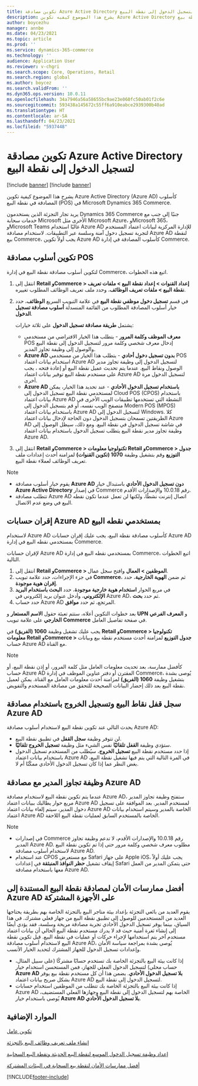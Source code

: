 ```yaml
---
title: تكوين مصادقة Azure Active Directory لتسجيل الدخول إلى نقطة البيع
description: يشرح هذا الموضوع كيفيه تكوين Azure Active Directory كأسلوب المصادقة في نقطة بيع Microsoft Dynamics 365 Commerce.
author: boycezhu
manager: annbe
ms.date: 04/23/2021
ms.topic: article
ms.prod: ''
ms.service: dynamics-365-commerce
ms.technology: ''
audience: Application User
ms.reviewer: v-chgri
ms.search.scope: Core, Operations, Retail
ms.search.region: global
ms.author: boycez
ms.search.validFrom: ''
ms.dyn365.ops.version: 10.0.11
ms.openlocfilehash: 34a7946a56a58655bc9ae23e060fc50ab01f2c6e
ms.sourcegitcommit: 593438a145672c55ff6a910eabce2939300b40ad
ms.translationtype: HT
ms.contentlocale: ar-SA
ms.lasthandoff: 04/23/2021
ms.locfileid: "5937448"
---
```

# <a name="configure-azure-active-directory-authentication-for-pos-sign-in"></a>تكوين مصادقة Azure Active Directory لتسجيل الدخول إلى نقطة البيع

[!include [banner](includes/banner.md)]
[!include [banner](includes/preview-banner.md)]

يشرح هذا الموضوع كيفية تكوين Azure Active Directory (Azure AD) كأسلوب المصادقة في نقطة البيع (POS) في Microsoft Dynamics 365 Commerce.

يريد تجار التجزئة الذين يستخدمون Dynamics 365 Commerce جنبًا إلى جنب مع خدمات سحابة Microsoft الأخرى مثل Microsoft Azure، وMicrosoft 365، وMicrosoft Teams غالبًا استخدام Azure AD للإدارة المركزية لبيانات اعتماد المستخدم لتجربة تسجيل دخول آمنة وسلسة عبر التطبيقات. لاستخدام مصادقة Azure AD لنقطة بيع Commerce، يجب أولاً تكوين Azure AD كأسلوب المصادقة في إدارة Commerce.

## <a name="configure-pos-authentication-method"></a>تكوين أسلوب مصادقة POS

لتكوين أسلوب مصادقة نقطة البيع في إدارة Commerce، اتبع هذه الخطوات.
    
1. انتقل إلى **Retail وCommerce \> إعداد القنوات \> إعداد نقطة البيع \> ملفات تعريف نقطة البيع \> ملفات تعريف الوظائف**، وحدد ملف تعريف الوظائف المطلوب تغييره.
1. في قسم **تسجيل دخول موظفي نقطة البيع** في علامة التبويب السريع **الوظائف**، حدد خيار أسلوب المصادقة المطلوب من القائمة المنسدلة **أسلوب مصادقة تسجيل الدخول**.

    يشتمل **طريقة مصادقة تسجيل الدخول** على ثلاثة خيارات:
    
    - **معرف الموظف وكلمة المرور** - يتطلب هذا الخيار الافتراضي من مستخدمي POS إدخال معرف شخصي وكلمة مرور لتسجيل الدخول إلى نقطة البيع والوصول إلى وظيفة تجاوز المدير.
    - **Azure AD بدون تسجيل دخول أحادي** - يتطلب هذا الخيار من مستخدمي POS استخدام بيانات اعتماد Azure AD لتسجيل الدخول إلى وظيفة تجاوز مدير الوصول ونقاط البيع. عندما يتم تحديث عميل نقطة البيع أو إعادة فتحه ، يجب على مستخدم نقطة البيع توفير بيانات اعتماد Azure AD لتسجيل الدخول مرة أخرى.
    - **Azure AD باستخدام تسجيل الدخول الأحادي** - عند تحديد هذا الخيار، يمكن لمستخدمي نقطة البيع تسجيل الدخول إلى Cloud POS (CPOS) باستخدام بيانات اعتماد Azure AD النشطة التي تستخدمها تطبيقات الويب الأخرى في متصفح الويب نفسه، أو قم بتسجيل الدخول إلى Modern POS (MPOS) باستخدام بيانات اعتماد Azure AD لتسجيل الدخول إلى Windows. كلا الطريقتين تسمحان بتسجيل الدخول دون الحاجة لإدخال بيانات اعتماد Azure AD في شاشة تسجيل الدخول في نقطة البيع. ومع ذلك، سيظل الوصول إلى وظيفة تجاوز مدير نقطة البيع يتطلب تسجيل الدخول باستخدام بيانات اعتماد Azure AD.

1. انتقل إلى **Retail وCommerce > تكنولوجيا معلومات Retail وCommerce > جدول التوزيع** وقم بتشغيل وظيفة **1070 (تكوين القنوات)** لمزامنة أحدث إعدادات ملف تعريف الوظائف لعملاء نقطة البيع.

> [!NOTE]
> - يقوم خيار أسلوب مصادقة **Azure AD دون تسجيل الدخول الأحادي** باستبدال خيار **Azure Active Directory** في إصدار Commerce رقم 10.0.18 والإصدارات الأقدم.
> - تتطلب مصادقة Azure AD اتصال إنترنت نشطًا، ولكنها لن تعمل عندما تكون نقطه البيع في وضع عدم الاتصال.

## <a name="associate-azure-ad-accounts-with-pos-users"></a>إقران حسابات Azure AD بمستخدمي نقطه البيع

لاستخدام Azure AD كأسلوب مصادقة نقطة البيع، يجب عليك إقران حسابات Azure AD بمستخدمي نقطه البيع في إدارة Commerce. 

لإقران حسابات Azure AD بمستخدمي نقطه البيع في إدارة Commerce، اتبع الخطوات التالية.
    
1. انتقل إلى **Retail وCommerce > الموظفين > العمال** وافتح سجل عمال.
1. في جزء الإجراءات، حدد علامة تبويب **Commerce**، ثم ضمن **الهوية الخارجية**، حدد **إقران هوية موجودة**. 
1. في مربع الحوار **استخدام هوية خارجية موجودة**، حدد **البحث باستخدام البريد الإلكتروني**، وأدخل عنوان بريد إلكتروني في Azure AD، ثم حدد **بحث**.
1. حدد حساب Azure AD المرتجع، ثم حدد **موافق**.

بعد خطوات التكوين أعلاه، ستتم تعبئة حقول **الاسم المستعار** و **UPN** و **المعرف الفرعي الخارجي** على علامة تبويب **Commerce** في صفحة تفاصيل العامل.

يجب عليك تشغيل وظيفة **1060 (الفريق)** في **Retail وCommerce > تكنولوجيا معلومات Retail وCommerce > جدول التوزيع** لمزامنة أحدث مستخدم نقطة بيع وبيانات حساب Azure AD مع القناة.

> [!NOTE]
> كأفضل ممارسة، بعد تحديث معلومات العامل مثل كلمة المرور، أو إذن نقطة البيع، أو حساب Azure AD المقترن أو دفتر عناوين الموظف في إدارة Commerce، يُوصى بشدة بتشغيل وظيفة **1060 (الفريق)** لمزامنة أحدث معلومات العامل مع القناة. يمكن لعميل نقطة البيع بعد ذلك إحضار البيانات الصحيحة للتحقق من مصادقة المستخدم والتفويض.

## <a name="pos-lock-register-and-sign-out-with-azure-ad-authentication"></a>سجل قفل نقاط البيع وتسجيل الخروج باستخدام مصادقة Azure AD

يحدث التالي عند تكوين نقطة البيع لاستخدام أسلوب مصادقة Azure AD:

- لن تتوفر وظيفة **سجل القفل** في تطبيق نقطة البيع. 
- ستؤدي وظيفة **القفل تلقائيًا** نفس الشيء مثل وظيفة **تسجيل الخروج تلقائيًا**.
- إذا حدد مستخدم نقطة البيع **تسجيل الخروج**، سيُطلب من المستخدم تسجيل الدخول باستخدام بيانات اعتماد Azure AD في المرة التالية التي يتم فيها تشغيل نقطة البيع، بغض النظر عما إذا كان تسجيل الدخول الأحادي ممكّنًا أم لا.

## <a name="manager-override-functionality-with-azure-ad-authentication"></a>وظيفة تجاوز المدير مع مصادقة Azure AD

عندما يتم تكوين نقطة البيع لاستخدام مصادقة Azure AD، ستفتح وظيفة تجاوز المدير مربع حوار يطالبك ببيانات اعتماد Azure AD لمستخدم المدير. بعد الموافقة على تسجيل دخول المدير، سيتم إلغاء بيانات اعتماد Azure AD الخاصة بالمدير وسيتم استخدام بيانات اعتماد Azure AD الخاصة بالمستخدم السابق لعمليات نقطة البيع اللاحقة.

> [!NOTE]
> - في إصدارات Commerce رقم 10.0.18 والإصدارات الأقدم، لا تدعم وظيفة تجاوز المدير Azure AD. مطلوب معرف شخصي وكلمة مرور حتى إذا تم تكوين نقطة البيع لاستخدام أسلوب مصادقة Azure AD.
> - عند استخدام CPOS مع مستعرض Safari على جهاز Apple iOS، يجب عليك أولاً إيقاف تشغيل **حظر النوافذ المنبثقة** في إعدادات Safari حتى يتمكن المدير من العمل معها باستخدام مصادقة Azure AD. 

## <a name="security-best-practices-for-azure-ad-based-pos-authentication-on-shared-devices"></a>أفضل ممارسات الأمان لمصادقة نقطة البيع المستندة إلى Azure AD على الأجهزة المشتركة

يقوم العديد من بائعي التجزئة بإعداد بيئة متاجر البيع بالتجزئة الخاصة بهم بطريقة يحتاجها العديد من المستخدمين للوصول إلى تطبيق نقطة البيع من جهاز فعلي مشترك. في هذا السياق، بينما يوفر تسجيل الدخول الأحادي تجربة مصادقة مريحة وسلسة، فقد يؤدي أيضًا إلى إنشاء ثغرة أمنية حيث قد لا يدرك مستخدم نقطة البيع الحالي أن بيانات اعتماد مستخدم آخر يتم استخدامها لإجراء حركات أو عمليات في نقطة البيع. قبل تكوين نقطة البيع لاستخدام أسلوب مصادقة Azure AD، يُوصى بشدة بمراجعة سياسة الأمان وإعدادات تسجيل الدخول للجهاز المشترك لتحديد الخيار الأنسب.

- إذا كانت بيئة البيع بالتجزئة الخاصة بك تستخدم حسابًا مشتركًا (على سبيل المثال، حساب محلي) لتسجيل الدخول الفعلي للجهاز، فمن المستحسن استخدام خيار **Azure AD بلا تسجيل الدخول الأحادي**. يضمن هذا أن كل مستخدم نقطة بيع يوفر بشكل صريح بيانات اعتماد Azure AD لتسجيل الدخول إلى نقطة البيع.
- إذا كانت بيئة البيع بالتجزئة الخاصة بك تتطلب من الموظفين استخدام حسابات Azure AD الخاصة بهم لتسجيل الدخول إلى نقطة البيع وجهازها الفعلي المستضيف، يُوصى باستخدام خيار **Azure AD بلا تسجيل الدخول الأحادي**.

## <a name="additional-resources"></a>الموارد الإضافية

[ تكوين عامل](tasks/worker.md)

[إنشاء ملف تعريف وظائف البيع بالتجزئة](retail-functionality-profile.md)


[إعداد وظيفة تسجيل الدخول الموسع لنقطة البيع الحديثة ونقطة البيع السحابية](extended-logon.md)

[أفضل ممارسات الأمان لنقطة بيع السحابة في البيئات المشتركة](dev-itpro/secure-retail-cloud-pos.md)



[!INCLUDE[footer-include](../includes/footer-banner.md)]
